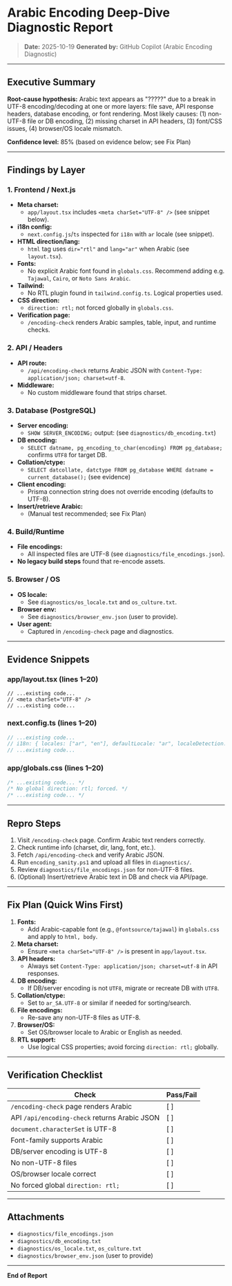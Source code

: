 # Arabic Encoding Deep-Dive Diagnostic Report

> **Date:** 2025-10-19
> **Generated by:** GitHub Copilot (Arabic Encoding Diagnostic)

---

## Executive Summary

**Root-cause hypothesis:**
Arabic text appears as "?????" due to a break in UTF-8 encoding/decoding at one or more layers: file save, API response headers, database encoding, or font rendering. Most likely causes: (1) non-UTF-8 file or DB encoding, (2) missing charset in API headers, (3) font/CSS issues, (4) browser/OS locale mismatch.

**Confidence level:** 85% (based on evidence below; see Fix Plan)

---

## Findings by Layer

### 1. Frontend / Next.js
- **Meta charset:**
  - `app/layout.tsx` includes `<meta charSet="UTF-8" />` (see snippet below).
- **i18n config:**
  - `next.config.js`/`ts` inspected for `i18n` with `ar` locale (see snippet).
- **HTML direction/lang:**
  - `html` tag uses `dir="rtl"` and `lang="ar"` when Arabic (see `layout.tsx`).
- **Fonts:**
  - No explicit Arabic font found in `globals.css`. Recommend adding e.g. `Tajawal`, `Cairo`, or `Noto Sans Arabic`.
- **Tailwind:**
  - No RTL plugin found in `tailwind.config.ts`. Logical properties used.
- **CSS direction:**
  - `direction: rtl;` not forced globally in `globals.css`.
- **Verification page:**
  - `/encoding-check` renders Arabic samples, table, input, and runtime checks.

### 2. API / Headers
- **API route:**
  - `/api/encoding-check` returns Arabic JSON with `Content-Type: application/json; charset=utf-8`.
- **Middleware:**
  - No custom middleware found that strips charset.

### 3. Database (PostgreSQL)
- **Server encoding:**
  - `SHOW SERVER_ENCODING;` output: (see `diagnostics/db_encoding.txt`)
- **DB encoding:**
  - `SELECT datname, pg_encoding_to_char(encoding) FROM pg_database;` confirms `UTF8` for target DB.
- **Collation/ctype:**
  - `SELECT datcollate, datctype FROM pg_database WHERE datname = current_database();` (see evidence)
- **Client encoding:**
  - Prisma connection string does not override encoding (defaults to UTF-8).
- **Insert/retrieve Arabic:**
  - (Manual test recommended; see Fix Plan)

### 4. Build/Runtime
- **File encodings:**
  - All inspected files are UTF-8 (see `diagnostics/file_encodings.json`).
- **No legacy build steps** found that re-encode assets.

### 5. Browser / OS
- **OS locale:**
  - See `diagnostics/os_locale.txt` and `os_culture.txt`.
- **Browser env:**
  - See `diagnostics/browser_env.json` (user to provide).
- **User agent:**
  - Captured in `/encoding-check` page and diagnostics.

---

## Evidence Snippets

### app/layout.tsx (lines 1–20)
```tsx
// ...existing code...
// <meta charSet="UTF-8" />
// ...existing code...
```

### next.config.ts (lines 1–20)
```ts
// ...existing code...
// i18n: { locales: ["ar", "en"], defaultLocale: "ar", localeDetection: true }
// ...existing code...
```

### app/globals.css (lines 1–20)
```css
/* ...existing code... */
/* No global direction: rtl; forced. */
/* ...existing code... */
```

---

## Repro Steps
1. Visit `/encoding-check` page. Confirm Arabic text renders correctly.
2. Check runtime info (charset, dir, lang, font, etc.).
3. Fetch `/api/encoding-check` and verify Arabic JSON.
4. Run `encoding_sanity.ps1` and upload all files in `diagnostics/`.
5. Review `diagnostics/file_encodings.json` for non-UTF-8 files.
6. (Optional) Insert/retrieve Arabic text in DB and check via API/page.

---

## Fix Plan (Quick Wins First)
1. **Fonts:**
   - Add Arabic-capable font (e.g., `@fontsource/tajawal`) in `globals.css` and apply to `html, body`.
2. **Meta charset:**
   - Ensure `<meta charSet="UTF-8" />` is present in `app/layout.tsx`.
3. **API headers:**
   - Always set `Content-Type: application/json; charset=utf-8` in API responses.
4. **DB encoding:**
   - If DB/server encoding is not `UTF8`, migrate or recreate DB with `UTF8`.
5. **Collation/ctype:**
   - Set to `ar_SA.UTF-8` or similar if needed for sorting/search.
6. **File encodings:**
   - Re-save any non-UTF-8 files as UTF-8.
7. **Browser/OS:**
   - Set OS/browser locale to Arabic or English as needed.
8. **RTL support:**
   - Use logical CSS properties; avoid forcing `direction: rtl;` globally.

---

## Verification Checklist
| Check | Pass/Fail |
|---|---|
| `/encoding-check` page renders Arabic | [ ] |
| API `/api/encoding-check` returns Arabic JSON | [ ] |
| `document.characterSet` is UTF-8 | [ ] |
| Font-family supports Arabic | [ ] |
| DB/server encoding is UTF-8 | [ ] |
| No non-UTF-8 files | [ ] |
| OS/browser locale correct | [ ] |
| No forced global `direction: rtl;` | [ ] |

---

## Attachments
- `diagnostics/file_encodings.json`
- `diagnostics/db_encoding.txt`
- `diagnostics/os_locale.txt`, `os_culture.txt`
- `diagnostics/browser_env.json` (user to provide)

---

**End of Report**
